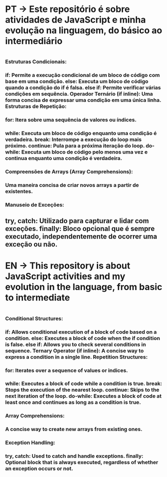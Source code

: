 <h1>PT -> Este repositório é sobre atividades de JavaScript e minha evolução na linguagem, do básico ao intermediário<h1> 
  
  <h3>Estruturas Condicionais:<h3>

if: Permite a execução condicional de um bloco de código com base em uma condição.
else: Executa um bloco de código quando a condição do if é falsa.
else if: Permite verificar várias condições em sequência.
Operador Ternário (if inline): Uma forma concisa de expressar uma condição em uma única linha.
Estruturas de Repetição:

<h3>for: Itera sobre uma sequência de valores ou índices.<h3>
  
while: Executa um bloco de código enquanto uma condição é verdadeira.
break: Interrompe a execução do loop mais próximo.
continue: Pula para a próxima iteração do loop.
do-while: Executa um bloco de código pelo menos uma vez e continua enquanto uma condição é verdadeira.

<h3>Compreensões de Arrays (Array Comprehensions):<h3>
Uma maneira concisa de criar novos arrays a partir de existentes.
  
<h3>Manuseio de Exceções:<h3>

try, catch: Utilizado para capturar e lidar com exceções.
finally: Bloco opcional que é sempre executado, independentemente de ocorrer uma exceção ou não.
-------------------------------------------------------------------------------------------------------------------------------------
<h1>EN -> This repository is about JavaScript activities and my evolution in the language, from basic to intermediate<h1>
  
  <h3>Conditional Structures:<h3>

if: Allows conditional execution of a block of code based on a condition.
else: Executes a block of code when the if condition is false.
else if: Allows you to check several conditions in sequence.
Ternary Operator (if inline): A concise way to express a condition in a single line.
Repetition Structures:

<h3>for: Iterates over a sequence of values ​​or indices.<h3>
  
while: Executes a block of code while a condition is true.
break: Stops the execution of the nearest loop.
continue: Skips to the next iteration of the loop.
do-while: Executes a block of code at least once and continues as long as a condition is true.

<h3>Array Comprehensions:<h3>
A concise way to create new arrays from existing ones.
  
<h3>Exception Handling:<h3>

try, catch: Used to catch and handle exceptions.
finally: Optional block that is always executed, regardless of whether an exception occurs or not.

